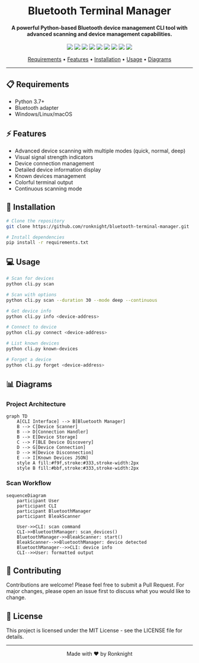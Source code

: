 # <h1 align="center">Bluetooth Terminal Manager</h1>

<h4 align="center">A powerful Python-based Bluetooth device management CLI tool with advanced scanning and device management capabilities.</h4>

<p align="center">
<a href="https://twitter.com/PinoyITSolution"><img src="https://img.shields.io/twitter/follow/PinoyITSolution?style=social"></a>
<a href="https://github.com/ronknight?tab=followers"><img src="https://img.shields.io/github/followers/ronknight?style=social"></a>
<a href="https://github.com/ronknight/ronknight/stargazers"><img src="https://img.shields.io/github/stars/BEPb/BEPb.svg?logo=github"></a>
<a href="https://github.com/ronknight/ronknight/network/members"><img src="https://img.shields.io/github/forks/BEPb/BEPb.svg?color=blue&logo=github"></a>
<a href="https://youtube.com/@PinoyITSolution"><img src="https://img.shields.io/youtube/channel/subscribers/UCeoETAlg3skyMcQPqr97omg"></a>
<a href="https://github.com/ronknight/bluetooth-terminal-manager/issues"><img src="https://img.shields.io/badge/contributions-welcome-brightgreen.svg?style=flat"></a>
<a href="https://github.com/ronknight/bluetooth-terminal-manager/blob/master/LICENSE"><img src="https://img.shields.io/badge/License-MIT-yellow.svg"></a>
<a href="#"><img src="https://img.shields.io/badge/Made%20with-Python-1f425f.svg"></a>
<a href="https://github.com/ronknight"><img src="https://img.shields.io/badge/Made%20with%20%F0%9F%A4%8D%20by%20-%20Ronknight%20-%20red"></a>
</p>

<p align="center">
  <a href="#requirements">Requirements</a> •
  <a href="#features">Features</a> •
  <a href="#installation">Installation</a> •
  <a href="#usage">Usage</a> •
  <a href="#diagrams">Diagrams</a>
</p>

---

## 📋 Requirements

- Python 3.7+
- Bluetooth adapter
- Windows/Linux/macOS

## ⚡ Features

- Advanced device scanning with multiple modes (quick, normal, deep)
- Visual signal strength indicators
- Device connection management
- Detailed device information display
- Known devices management
- Colorful terminal output
- Continuous scanning mode

## 🚀 Installation

```bash
# Clone the repository
git clone https://github.com/ronknight/bluetooth-terminal-manager.git

# Install dependencies
pip install -r requirements.txt
```

## 💻 Usage

```bash
# Scan for devices
python cli.py scan

# Scan with options
python cli.py scan --duration 30 --mode deep --continuous

# Get device info
python cli.py info <device-address>

# Connect to device
python cli.py connect <device-address>

# List known devices
python cli.py known-devices

# Forget a device
python cli.py forget <device-address>
```

## 📊 Diagrams

### Project Architecture

```mermaid
graph TD
    A[CLI Interface] --> B[Bluetooth Manager]
    B --> C[Device Scanner]
    B --> D[Connection Handler]
    B --> E[Device Storage]
    C --> F[BLE Device Discovery]
    D --> G[Device Connection]
    D --> H[Device Disconnection]
    E --> I[Known Devices JSON]
    style A fill:#f9f,stroke:#333,stroke-width:2px
    style B fill:#bbf,stroke:#333,stroke-width:2px
```

### Scan Workflow

```mermaid
sequenceDiagram
    participant User
    participant CLI
    participant BluetoothManager
    participant BleakScanner
    
    User->>CLI: scan command
    CLI->>BluetoothManager: scan_devices()
    BluetoothManager->>BleakScanner: start()
    BleakScanner-->>BluetoothManager: device detected
    BluetoothManager-->>CLI: device info
    CLI-->>User: formatted output
```

## 🤝 Contributing

Contributions are welcome! Please feel free to submit a Pull Request. For major changes, please open an issue first to discuss what you would like to change.

## 📄 License

This project is licensed under the MIT License - see the LICENSE file for details.

---

<p align="center">Made with ❤️ by Ronknight</p>